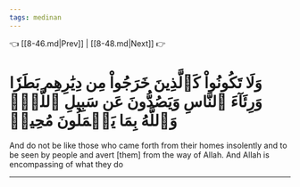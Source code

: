 ```yaml
---
tags: medinan
---
```


👈 [[8-46.md|Prev]] | [[8-48.md|Next]] 👉

# وَلَا تَكُونُواْ كَٱلَّذِينَ خَرَجُواْ مِن دِيَٰرِهِم بَطَرٗا وَرِئَآءَ ٱلنَّاسِ وَيَصُدُّونَ عَن سَبِيلِ ٱللَّهِۚ وَٱللَّهُ بِمَا يَعۡمَلُونَ مُحِيطٞ

And do not be like those who came forth from their homes insolently and to be seen by people and avert [them] from the way of Allah. And Allah is encompassing of what they do

---

